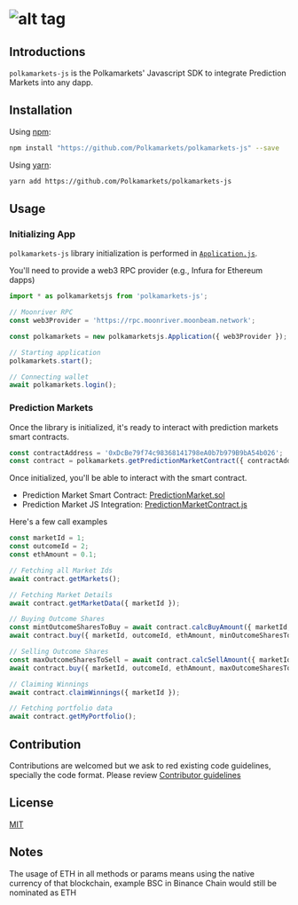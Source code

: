 # ![alt tag](https://uploads-ssl.webflow.com/6001b8a9fb88852f468bf865/600f55bddbe2354c1e36e200_Dark.svg)

## Introductions

`polkamarkets-js` is the Polkamarkets' Javascript SDK to integrate Prediction Markets into any dapp.

## Installation

Using [npm](https://www.npmjs.com/):

```bash
npm install "https://github.com/Polkamarkets/polkamarkets-js" --save
```

Using [yarn](https://yarnpkg.com/):

```bash
yarn add https://github.com/Polkamarkets/polkamarkets-js
```

## Usage

### Initializing App

`polkamarkets-js` library initialization is performed in [`Application.js`](https://github.com/Polkamarkets/polkamarkets-js/blob/main/src/Application.js).

You'll need to provide a web3 RPC provider (e.g., Infura for Ethereum dapps)

```javascript
import * as polkamarketsjs from 'polkamarkets-js';

// Moonriver RPC
const web3Provider = 'https://rpc.moonriver.moonbeam.network';

const polkamarkets = new polkamarketsjs.Application({ web3Provider });

// Starting application
polkamarkets.start();

// Connecting wallet
await polkamarkets.login();
```

### Prediction Markets

Once the library is initialized, it's ready to interact with prediction markets smart contracts.

```javascript
const contractAddress = '0xDcBe79f74c98368141798eA0b7b979B9bA54b026';
const contract = polkamarkets.getPredictionMarketContract({ contractAddress });
```

Once initialized, you'll be able to interact with the smart contract.

- Prediction Market Smart Contract: [PredictionMarket.sol](https://github.com/Polkamarkets/polkamarkets-js/blob/main/contracts/PredictionMarket.sol)
- Prediction Market JS Integration: [PredictionMarketContract.js](https://github.com/Polkamarkets/polkamarkets-js/blob/main/src/models/PredictionMarketContract.js)

Here's a few call examples

```javascript
const marketId = 1;
const outcomeId = 2;
const ethAmount = 0.1;

// Fetching all Market Ids
await contract.getMarkets();

// Fetching Market Details
await contract.getMarketData({ marketId });

// Buying Outcome Shares
const mintOutcomeSharesToBuy = await contract.calcBuyAmount({ marketId, outcomeId, ethAmount })
await contract.buy({ marketId, outcomeId, ethAmount, minOutcomeSharesToBuy });

// Selling Outcome Shares
const maxOutcomeSharesToSell = await contract.calcSellAmount({ marketId, outcomeId, ethAmount })
await contract.buy({ marketId, outcomeId, ethAmount, maxOutcomeSharesToSell });

// Claiming Winnings
await contract.claimWinnings({ marketId });

// Fetching portfolio data
await contract.getMyPortfolio();
```

## Contribution

Contributions are welcomed but we ask to red existing code guidelines, specially the code format. Please review [Contributor guidelines][1]

## License

[MIT](https://choosealicense.com/licenses/mit/)

## Notes

The usage of ETH in all methods or params means using the native currency of that blockchain, example BSC in Binance Chain would still be nominated as ETH

[1]: https://github.com/Polkamarkets/polkamarkets-js/blob/main/CONTRIBUTING.md
